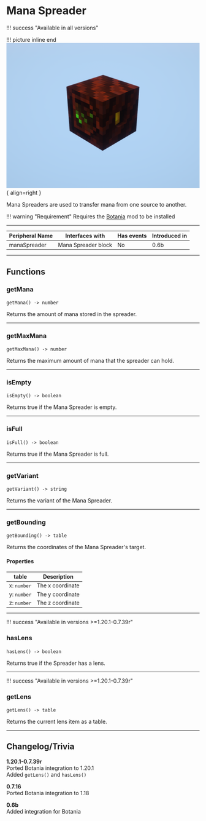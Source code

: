 # Mana Spreader

!!! success "Available in all versions"

!!! picture inline end
    ![!Image of the Mana Spreader block](/../assets/images/previews/mana_spreader.png){ align=right }

Mana Spreaders are used to transfer mana from one source to another.

!!! warning "Requirement"
    Requires the [Botania](https://www.curseforge.com/minecraft/mc-mods/botania) mod to be installed

<p class="picture-spacing" style="--ps:1.9rem;"></p>

---

<center>

| Peripheral Name | Interfaces with     | Has events | Introduced in |
| --------------- | ------------------- | ---------- | ------------- |
| manaSpreader    | Mana Spreader block | No         | 0.6b          |

</center>

---

## Functions

### getMana
```
getMana() -> number
```
Returns the amount of mana stored in the spreader.

---

### getMaxMana
```
getMaxMana() -> number
```
Returns the maximum amount of mana that the spreader can hold.

---

### isEmpty
```
isEmpty() -> boolean
```
Returns true if the Mana Spreader is empty.

---

### isFull
```
isFull() -> boolean
```
Returns true if the Mana Spreader is full.

---

### getVariant
```
getVariant() -> string
```
Returns the variant of the Mana Spreader.

---

### getBounding
```
getBounding() -> table
```
Returns the coordinates of the Mana Spreader's target.

#### Properties

| table       | Description                                 |
| ----------- | ------------------------------------------- |
| x: `number` | The x coordinate                            |
| y: `number` | The y coordinate                            |
| z: `number` | The z coordinate                            |

---

!!! success "Available in versions >=1.20.1-0.7.39r"

### hasLens
```
hasLens() -> boolean
```
Returns true if the Spreader has a lens.

---

!!! success "Available in versions >=1.20.1-0.7.39r"

### getLens
```
getLens() -> table
```
Returns the current lens item as a table.

---

## Changelog/Trivia

**1.20.1-0.7.39r**  
Ported Botania integration to 1.20.1    
Added `getLens()` and `hasLens()`

**0.7.16**  
Ported Botania integration to 1.18

**0.6b**  
Added integration for Botania

